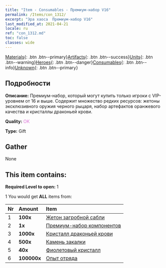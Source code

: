 ```yaml
---
title: "Item - Consumables - Премиум-набор V16"
permalink: /Items/con_1312/
excerpt: "Эра хаоса  Премиум-набор V16"
last_modified_at: 2021-04-21
locale: ru
ref: "con_1312.md"
toc: false
classes: wide
---
```

 [Materials](/ru/Items/){: .btn .btn--primary}[Artifacts](/ru/Items/Artifacts/){: .btn .btn--success}[Units](/ru/Items/Units/){: .btn .btn--warning}[Heroes](/ru/Items/Heroes/){: .btn .btn--danger}[Consumables](/ru/Items/Consumables/){: .btn .btn--info}[Unknown](/ru/Items/Unknown/){: .btn .btn--primary}

## Подробности
 **Описание:** Премиум-набор, который могут купить только игроки с VIP-уровнем от 16 и выше. Содержит множество редких ресурсов: жетоны эксклюзивного оружия черного рыцаря, набор артефактов оранжевого качества и кристаллы драконьей крови.

 **Quality:** <span style="color: #DA70D6">OK</span>

 **Type:** Gift

## Gather

  None

## This item contains:

 **Required Level to open:** 1

 1 You would get **ALL** items  from:

  | Nr | Amount |     Item    |
  |:---|:-------|:------------|
  | 1 |  **100x** | [Жетон загробной сабли](/ru/Items/con_979/) |  | 
  | 2 |  **1x** | [Премиум-набор компонентов](/ru/Items/con_1363/) |  | 
  | 3 |  **1000x** | [Кристалл драконьей крови](/ru/Items/con_879/) |  | 
  | 4 |  **500x** | [Камень закалки](/ru/Items/con_814/) |  | 
  | 5 |  **40x** | [Фиолетовый кристалл](/ru/Items/con_720/) |  | 
  | 6 |  **100000x** | [Опыт отряда](/ru/Items/con_902/) |  | 
